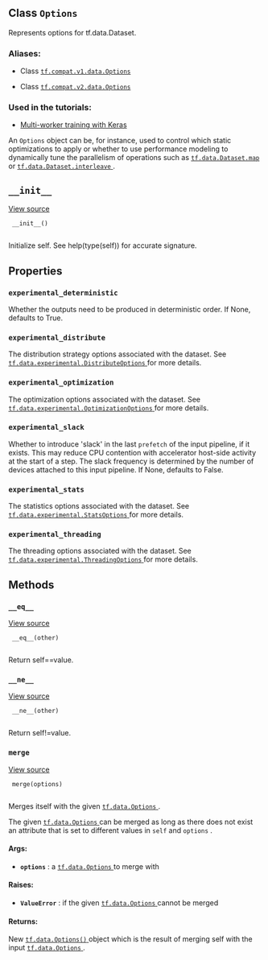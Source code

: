 

## Class  `Options` 
Represents options for tf.data.Dataset.



### Aliases:

- Class [ `tf.compat.v1.data.Options` ](/api_docs/python/tf/data/Options)

- Class [ `tf.compat.v2.data.Options` ](/api_docs/python/tf/data/Options)



### Used in the tutorials:

- [Multi-worker training with Keras](https://tensorflow.google.cn/tutorials/distribute/multi_worker_with_keras)

An  `Options`  object can be, for instance, used to control which static
optimizations to apply or whether to use performance modeling to dynamically
tune the parallelism of operations such as [ `tf.data.Dataset.map` ](https://tensorflow.google.cn/api_docs/python/tf/data/Dataset#map) or
[ `tf.data.Dataset.interleave` ](https://tensorflow.google.cn/api_docs/python/tf/data/Dataset#interleave).



##  `__init__` 
[View source](https://github.com/tensorflow/tensorflow/blob/r2.0/tensorflow/python/data/util/options.py#L33-L35)



```
 __init__()
 
```

Initialize self.  See help(type(self)) for accurate signature.



## Properties


###  `experimental_deterministic` 
Whether the outputs need to be produced in deterministic order. If None, defaults to True.



###  `experimental_distribute` 
The distribution strategy options associated with the dataset. See [ `tf.data.experimental.DistributeOptions` ](https://tensorflow.google.cn/api_docs/python/tf/data/experimental/DistributeOptions) for more details.



###  `experimental_optimization` 
The optimization options associated with the dataset. See [ `tf.data.experimental.OptimizationOptions` ](https://tensorflow.google.cn/api_docs/python/tf/data/experimental/OptimizationOptions) for more details.



###  `experimental_slack` 
Whether to introduce 'slack' in the last  `prefetch`  of the input pipeline, if it exists. This may reduce CPU contention with accelerator host-side activity at the start of a step. The slack frequency is determined by the number of devices attached to this input pipeline. If None, defaults to False.



###  `experimental_stats` 
The statistics options associated with the dataset. See [ `tf.data.experimental.StatsOptions` ](https://tensorflow.google.cn/api_docs/python/tf/data/experimental/StatsOptions) for more details.



###  `experimental_threading` 
The threading options associated with the dataset. See [ `tf.data.experimental.ThreadingOptions` ](https://tensorflow.google.cn/api_docs/python/tf/data/experimental/ThreadingOptions) for more details.



## Methods


###  `__eq__` 
[View source](https://github.com/tensorflow/tensorflow/blob/r2.0/tensorflow/python/data/util/options.py#L37-L43)



```
 __eq__(other)
 
```

Return self==value.



###  `__ne__` 
[View source](https://github.com/tensorflow/tensorflow/blob/r2.0/tensorflow/python/data/util/options.py#L45-L49)



```
 __ne__(other)
 
```

Return self!=value.



###  `merge` 
[View source](https://github.com/tensorflow/tensorflow/blob/r2.0/tensorflow/python/data/ops/dataset_ops.py#L2280-L2296)



```
 merge(options)
 
```

Merges itself with the given [ `tf.data.Options` ](https://tensorflow.google.cn/api_docs/python/tf/data/Options).

The given [ `tf.data.Options` ](https://tensorflow.google.cn/api_docs/python/tf/data/Options) can be merged as long as there does not exist an
attribute that is set to different values in  `self`  and  `options` .



#### Args:

- **`options`** : a [ `tf.data.Options` ](https://tensorflow.google.cn/api_docs/python/tf/data/Options) to merge with



#### Raises:

- **`ValueError`** : if the given [ `tf.data.Options` ](https://tensorflow.google.cn/api_docs/python/tf/data/Options) cannot be merged



#### Returns:
New [ `tf.data.Options()` ](https://tensorflow.google.cn/api_docs/python/tf/data/Options) object which is the result of merging self with
the input [ `tf.data.Options` ](https://tensorflow.google.cn/api_docs/python/tf/data/Options).

